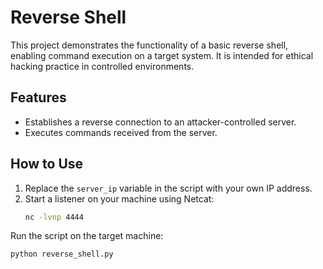 # Reverse Shell  
This project demonstrates the functionality of a basic reverse shell, enabling command execution on a target system. It is intended for ethical hacking practice in controlled environments.  

## Features  
- Establishes a reverse connection to an attacker-controlled server.  
- Executes commands received from the server.  

## How to Use  
1. Replace the `server_ip` variable in the script with your own IP address.  
2. Start a listener on your machine using Netcat:  
   ```bash
   nc -lvnp 4444

Run the script on the target machine:

```bash 
python reverse_shell.py
